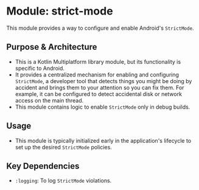 # Module: strict-mode

This module provides a way to configure and enable Android's `StrictMode`.

## Purpose & Architecture

- This is a Kotlin Multiplatform library module, but its functionality is specific to Android.
- It provides a centralized mechanism for enabling and configuring `StrictMode`, a developer tool that detects things you might be doing by accident and brings them to your attention so you can fix them. For example, it can be configured to detect accidental disk or network access on the main thread.
- This module contains logic to enable `StrictMode` only in debug builds.

## Usage

- This module is typically initialized early in the application's lifecycle to set up the desired `StrictMode` policies.

## Key Dependencies

- `:logging`: To log `StrictMode` violations.
